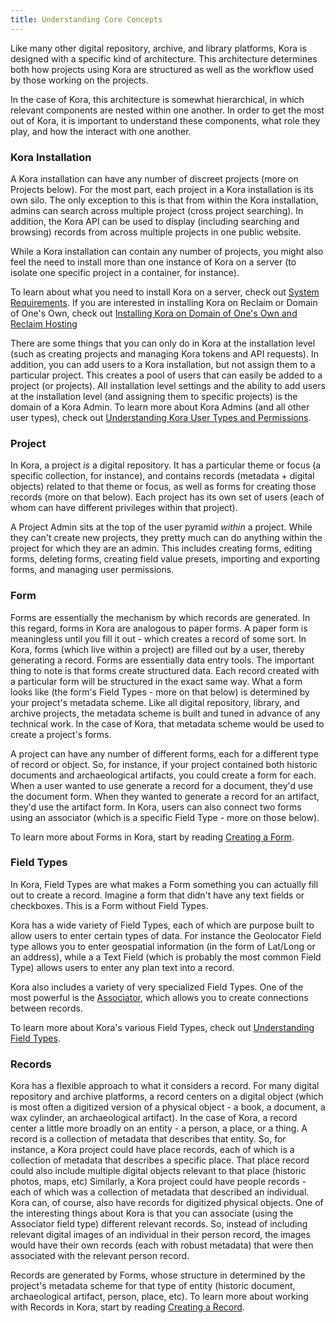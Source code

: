 ```yaml
---
title: Understanding Core Concepts
---
```


Like many other digital repository, archive, and library platforms, Kora is designed with a specific kind of architecture.  This architecture determines both how projects using Kora are structured as well as the workflow used by those working on the projects.  

In the case of Kora, this architecture is somewhat hierarchical, in which relevant components are nested within one another.  In order to get the most out of Kora, it is important to understand these components, what role they play, and how the interact with one another.  

### Kora Installation

A Kora installation can have any number of discreet projects (more on Projects below).  For the most part, each project in a Kora installation is its own silo.  The only exception to this is that from within the Kora installation, admins can search across multiple project (cross project searching).  In addition, the Kora API can be used to display (including searching and browsing) records from across multiple projects in one public website.  

While a Kora installation can contain any number of projects, you might also feel the need to install more than one instance of Kora on a server (to isolate one specific project in a container, for instance).  

To learn about what you need to install Kora on a server, check out [System Requirements](../getting-started/system_requirements.md).  If you are interested in installing Kora on Reclaim or Domain of One's Own, check out [Installing Kora on Domain of One's Own and Reclaim Hosting](../getting-started/installing_kora_domains.md)

There are some things that you can only do in Kora at the installation level (such as creating projects and managing Kora tokens and API requests).  In addition, you can add users to a Kora installation, but not assign them to a particular project. This creates a pool of users that can easily be added to a project (or projects). All installation level settings and the ability to add users at the installation level (and assigning them to specific projects) is the domain of a Kora Admin.  To learn more about Kora Admins (and all other user types), check out [Understanding Kora User Types and Permissions](../getting-started/understanding_kora_user_types_and_permissions.md).


### Project

In Kora, a project *is* a digital repository.  It has a particular theme or focus (a specific collection, for instance), and contains records (metadata + digital objects) related to that theme or focus, as well as forms for creating those records (more on that below). Each project has its own set of users (each of whom can have different privileges within that project).  

A Project Admin sits at the top of the user pyramid *within* a project. While they can't create new projects, they pretty much can do anything within the project for which they are an admin. This includes creating forms, editing forms, deleting forms, creating field value presets, importing and exporting forms, and managing user permissions.   


### Form

Forms are essentially the mechanism by which records are generated.  In this regard, forms in Kora are analogous to paper forms. A paper form is meaningless until you fill it out - which creates a record of some sort.  In Kora, forms (which live within a project) are filled out by a user, thereby generating a record. Forms are essentially data entry tools.  The important thing to note is that forms create structured data.  Each record created with a particular form will be structured in the exact same way. What a form looks like (the form's Field Types - more on that below) is determined by your project's metadata scheme.  Like all digital repository, library, and archive projects, the metadata scheme is built and tuned in advance of any technical work.  In the case of Kora, that metadata scheme would be used to create a project's forms.  

A project can have any number of different forms, each for a different type of record or object.  So, for instance, if your project contained both historic documents and archaeological artifacts, you could create a form for each.  When a user wanted to use generate a record for a document, they'd use the document form.  When they wanted to generate a record for an artifact, they'd use the artifact form.  In Kora, users can also connect two forms using an associator (which is a specific Field Type - more on those below).  

To learn more about Forms in Kora, start by reading [Creating a Form](../forms/creating_a_form.md).


### Field Types

In Kora, Field Types are what makes a Form something you can actually fill out to create a record.  Imagine a form that didn't have any text fields or checkboxes.  This is a Form without Field Types.  

Kora has a wide variety of Field Types, each of which are purpose built to allow users to enter certain types of data.  For instance the Geolocator Field type allows you to enter geospatial information (in the form of Lat/Long or an address), while a a Text Field (which is probably the most common Field Type) allows users to enter any plan text into a record.  

Kora also includes a variety of very specialized Field Types. One of the most powerful is the [Associator](../forms/understanding_field_types.md/#associator), which allows you to create connections between records.  

To learn more about Kora's various Field Types, check out [Understanding Field Types](../forms/understanding_field_types/).


### Records

Kora has a flexible approach to what it considers a record.  For many digital repository and archive platforms, a record centers on a digital object (which is most often a digitized version of a physical object - a book, a document, a wax cylinder, an archaeological artifact).  In the case of Kora, a record center a little more broadly on an entity - a person, a place, or a thing.  A record is a collection of metadata that describes that entity.  So, for instance, a Kora project could have place records, each of which is a collection of metadata that describes a specific place.  That place record could also include multiple digital objects relevant to that place (historic photos, maps, etc)  Similarly, a Kora project could have people records - each of which was a collection of metadata that described an individual.  Kora can, of course, also have records for digitized physical objects.  One of the interesting things about Kora is that you can associate (using the Associator field type) different relevant records.  So, instead of including relevant digital images of an individual in their person record, the images would have their own records (each with robust metadata) that were then associated with the relevant person record.  

 Records are generated by Forms, whose structure in determined by the project's metadata scheme for that type of entity (historic document, archaeological artifact, person, place, etc).  To learn more about working with Records in Kora, start by reading [Creating a Record](../records/creating_a_record.md).

